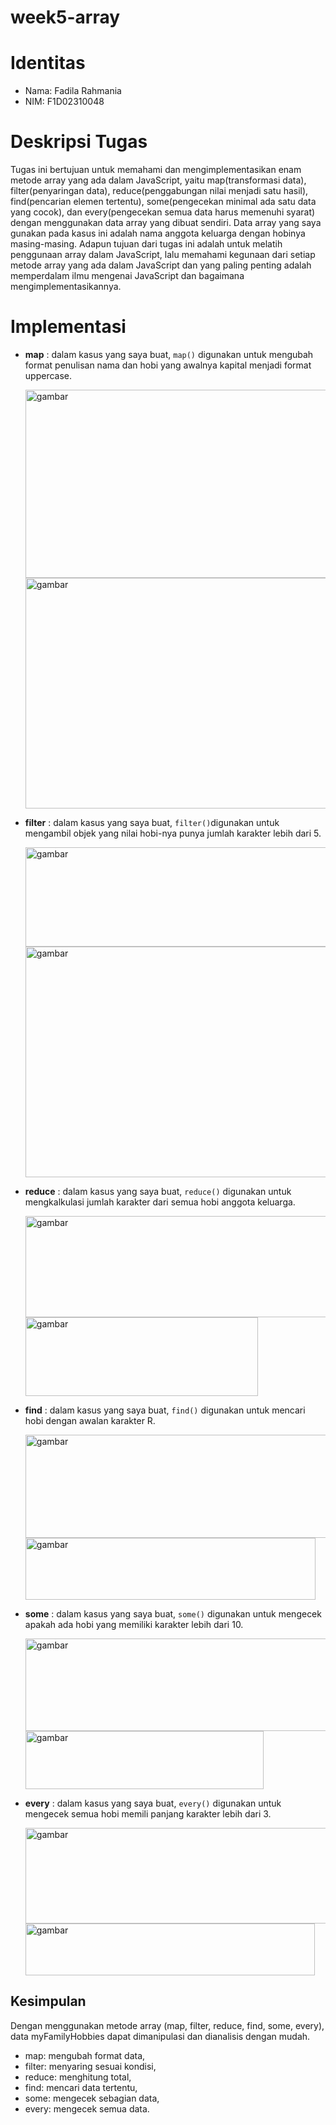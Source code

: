 # week5-array
# Identitas
- Nama: Fadila Rahmania
- NIM: F1D02310048
# Deskripsi Tugas
Tugas ini bertujuan untuk memahami dan mengimplementasikan enam metode array yang ada dalam JavaScript, yaitu map(transformasi data), filter(penyaringan data), reduce(penggabungan nilai menjadi satu hasil), find(pencarian elemen tertentu), some(pengecekan minimal ada satu data yang cocok), dan every(pengecekan semua data harus memenuhi syarat) dengan menggunakan data array yang dibuat sendiri. Data array yang saya gunakan pada kasus ini adalah nama anggota keluarga dengan hobinya masing-masing. Adapun tujuan dari tugas ini adalah untuk melatih penggunaan array dalam JavaScript, lalu memahami kegunaan dari setiap metode array yang ada dalam JavaScript dan yang paling penting adalah memperdalam ilmu mengenai JavaScript dan bagaimana mengimplementasikannya.
# Implementasi
- **map** : dalam kasus yang saya buat, `map()` digunakan untuk mengubah format penulisan nama dan hobi yang awalnya kapital menjadi format uppercase.
  
  <img width="643" height="301" alt="gambar" src="https://github.com/user-attachments/assets/1151e970-ba37-47bf-a9ae-9e11ef665f8b" />

  <img width="534" height="369" alt="gambar" src="https://github.com/user-attachments/assets/99eb51c3-f7ef-4693-8732-3801782fbbbd" />

- **filter** : dalam kasus yang saya buat, `filter()`digunakan untuk mengambil objek yang nilai hobi-nya punya jumlah karakter lebih dari 5.
  
  <img width="825" height="159" alt="gambar" src="https://github.com/user-attachments/assets/91b6474d-8793-4e22-bbe0-82cef0958870" />

  <img width="529" height="369" alt="gambar" src="https://github.com/user-attachments/assets/321df3a3-0de6-4cfc-89dd-66f597516613" />

- **reduce** : dalam kasus yang saya buat, `reduce()` digunakan untuk mengkalkulasi jumlah karakter dari semua hobi anggota keluarga.

  <img width="951" height="162" alt="gambar" src="https://github.com/user-attachments/assets/9d33430e-bd3d-4533-8cf4-5b953901d988" />

  <img width="372" height="126" alt="gambar" src="https://github.com/user-attachments/assets/60b00292-2790-4977-a336-36d69a034fe9" />

- **find** : dalam kasus yang saya buat, `find()` digunakan untuk mencari hobi dengan awalan karakter R.

  <img width="819" height="165" alt="gambar" src="https://github.com/user-attachments/assets/002a8638-e7a1-404e-8eec-5bbb9fb35778" />

  <img width="464" height="99" alt="gambar" src="https://github.com/user-attachments/assets/43ba57ac-36ff-41a8-88a3-a0d7b93c2332" />

- **some** : dalam kasus yang saya buat, `some()` digunakan untuk mengecek apakah ada hobi yang memiliki karakter lebih dari 10.
  
  <img width="844" height="148" alt="gambar" src="https://github.com/user-attachments/assets/5c8f0877-3fe4-4b82-a51b-f0d31a299c29" />

  <img width="381" height="93" alt="gambar" src="https://github.com/user-attachments/assets/ebcf240f-f846-4a3f-bc02-8f5843c132d7" />

- **every** : dalam kasus yang saya buat, `every()` digunakan untuk mengecek semua hobi memili panjang karakter lebih dari 3.

  <img width="833" height="153" alt="gambar" src="https://github.com/user-attachments/assets/d50a39cb-bcb5-4c2e-a7b2-b57bf77306c9" />

  <img width="463" height="83" alt="gambar" src="https://github.com/user-attachments/assets/112ab27e-01db-4e93-a311-8d52533bc3f4" />
## Kesimpulan 
Dengan menggunakan metode array (map, filter, reduce, find, some, every), data myFamilyHobbies dapat dimanipulasi dan dianalisis dengan mudah.
- map: mengubah format data,
- filter: menyaring sesuai kondisi,
- reduce: menghitung total,
- find: mencari data tertentu,
- some: mengecek sebagian data,
- every: mengecek semua data.

